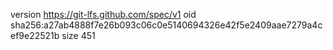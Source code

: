 version https://git-lfs.github.com/spec/v1
oid sha256:a27ab4888f7e26b093c06c0e5140694326e42f5e2409aae7279a4cef9e22521b
size 451
